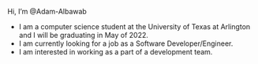 Hi, I’m @Adam-Albawab
- I am a computer science student at the University of Texas at Arlington and I will be graduating in May of 2022.
- I am currently looking for a job as a Software Developer/Engineer.
- I am interested in working as a part of a development team.
